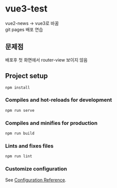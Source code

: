# vue3-test
vue2-news -> vue3로 바꿈  
git pages 배포 연습

## 문제점
배포후 첫 화면에서 router-view 보이지 않음
## Project setup
```
npm install
```

### Compiles and hot-reloads for development
```
npm run serve
```

### Compiles and minifies for production
```
npm run build
```

### Lints and fixes files
```
npm run lint
```

### Customize configuration
See [Configuration Reference](https://cli.vuejs.org/config/).
